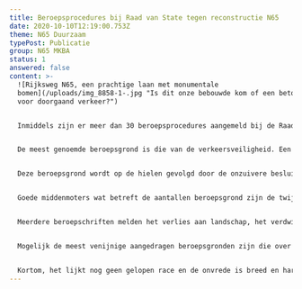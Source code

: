 ```yaml
---
title: Beroepsprocedures bij Raad van State tegen reconstructie N65
date: 2020-10-10T12:19:00.753Z
theme: N65 Duurzaam
typePost: Publicatie
group: N65 MKBA
status: 1
answered: false
content: >-
  ![Rijksweg N65, een prachtige laan met monumentale
  bomen](/uploads/img_8858-1-.jpg "Is dit onze bebouwde kom of een betongoot
  voor doorgaand verkeer?")


  Inmiddels zijn er meer dan 30 beroepsprocedures aangemeld bij de Raad van State. Deze procedures komen van inwoners, bedrijven en belangenorganisaties uit alle delen van onze gemeente. Alhoewel ieder beroep een eigen insteek heeft, zijn er duidelijk gemeenschappelijke beroepsgronden.


  De meest genoemde beroepsgrond is die van de verkeersveiligheid. Een groot aantal partijen betwijfelt of de beloofde veiligheid zal ontstaan voor het doorgaand verkeer. Bovendien vinden zij dat deze niet opweegt tegen de overduidelijke toegenomen onveiligheid binnen de bebouwde kom.


  Deze beroepsgrond wordt op de hielen gevolgd door de onzuivere besluitvorming, de afnemende leefbaarheid in ons dorp en de verminderde bereikbaarheid. Vooral de onzuivere besluitvorming is een grote bron van ergernis.


  Goede middenmoters wat betreft de aantallen beroepsgrond zijn de twijfels over de verbeterde oversteekbaarheid en verminderde geluidsoverlast.


  Meerdere beroepschriften melden het verlies aan landschap, het verdwijnen van talloze bomen en de hoge kosten voor onze gemeente. Kosten die ten laste zullen gaan van de financiering van andere belangrijke dorpsvoorzieningen.


  Mogelijk de meest venijnige aangedragen beroepsgronden zijn die over de luchtkwaliteit, de te hoge concentratie stikstof en de waterhuishouding. Hier gelden niet alleen nationale maar ook Europese regels die ook na een besluit van de Raad van State nog steeds van toepassing zijn.


  Kortom, het lijkt nog geen gelopen race en de onvrede is breed en hardnekkig. Het gemeentebestuur dat zonder degelijke argumentatie beroepsgronden van bewoners afwijst, versterkt de ergernis over de onzuivere besluitvorming.
---
```

